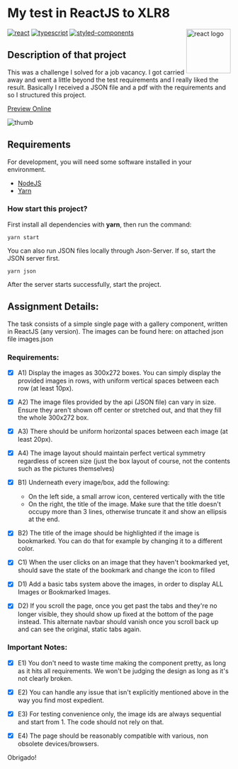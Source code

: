 # My test in ReactJS to XLR8
<Img src="https://upload.wikimedia.org/wikipedia/commons/thumb/a/a7/React-icon.svg/220px-React-icon.svg.png" alt="react logo" height="100px" align="right" />

[![react](https://img.shields.io/badge/react-%5E17.0.2-blue?logo=React)](https://reactjs.org/)
[![typescript](https://img.shields.io/badge/typescript-%5E4.4.2-blue?logo=Typescript)](https://www.typescriptlang.org/)
[![styled-components](https://img.shields.io/badge/styled--components-%5E5.3.3-ff69b4?logo=styled-components)](https://styled-components.com/)

## Description of that project

This was a challenge I solved for a job vacancy. I got carried away and went a little beyond the test requirements and I really liked the result. Basically I received a JSON file and a pdf with the requirements and so I structured this project.


[Preview Online](https://xlr8-test.vercel.app/)

![thumb](https://pic.li/images/2022/03/28/scrnli_28_03_2022-00-00-14-1.png)

## Requirements

For development, you will need some software installed in your environment.

- [NodeJS](https://nodejs.org/en/download/)
- [Yarn](https://classic.yarnpkg.com/en/docs/install/#debian-stable)


### How start this project?
First install all dependencies with **yarn**, then run the command:

```code
yarn start
```
You can also run JSON files locally through Json-Server. If so, start the JSON server first.
```code
yarn json
```
After the server starts successfully, start the project.
## Assignment Details:
The task consists of a simple single page with a gallery component, written in ReactJS (any version).
The images can be found here: on attached json file images.json

### Requirements:
- [x] A1) Display the images as 300x272 boxes. You can simply display the provided images in rows, with uniform vertical spaces between each row (at least 10px).

- [x] A2) The image files provided by the api (JSON file) can vary in size. Ensure they aren't shown off center or stretched out, and that they fill the whole 300x272 box.

- [x] A3) There should be uniform horizontal spaces between each image (at least 20px).

- [x] A4) The image layout should maintain perfect vertical symmetry regardless of screen size (just the box layout of course, not the contents such as the pictures themselves)

- [x] B1) Underneath every image/box, add the following:
   - On the left side, a small arrow icon, centered vertically with the title
   - On the right, the title of the image. Make sure that the title doesn't occupy more than 3 lines, otherwise truncate it and show an ellipsis at the end.

- [x] B2) The title of the image should be highlighted if the image is bookmarked. You can do that for example by changing it to a different color.

- [x] C1) When the user clicks on an image that they haven't bookmarked yet, should save the state of the bookmark and change the icon to filled

- [x] D1) Add a basic tabs system above the images, in order to display ALL Images or Bookmarked Images.

- [x] D2) If you scroll the page, once you get past the tabs and they're no longer visible, they should show up fixed at the bottom of the page instead. This alternate navbar should vanish once you scroll back up and can see the original, static tabs again.


### Important Notes:
- [x] E1) You don't need to waste time making the component pretty, as long as it hits all requirements. We won't be judging the design as long as it's not clearly broken.

- [x] E2) You can handle any issue that isn't explicitly mentioned above in the way you find most expedient.

- [x] E3) For testing convenience only, the image ids are always sequential and start from 1. The code should not rely on that.

- [x] E4) The page should be reasonably compatible with various, non obsolete devices/browsers.

Obrigado!

